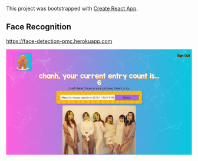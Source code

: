 This project was bootstrapped with [Create React App](https://github.com/facebook/create-react-app).


## Face Recognition

https://face-detection-pmc.herokuapp.com

![version 1.2 - detect multiple faces in a picture](https://raw.githubusercontent.com/chanhcs/face-recognition-backend/master/document/multiple_faces.png)






